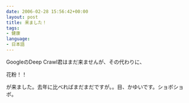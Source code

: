 ```yaml
---
date: 2006-02-28 15:56:42+00:00
layout: post
title: 来ました！
tags:
- 健康
language:
- 日本語
---
```


GoogleのDeep Crawl君はまだ来ませんが、その代わりに、

花粉！！

が来ました。去年に比べればまだまだですが。。目、かゆいです。ショボショボ。
